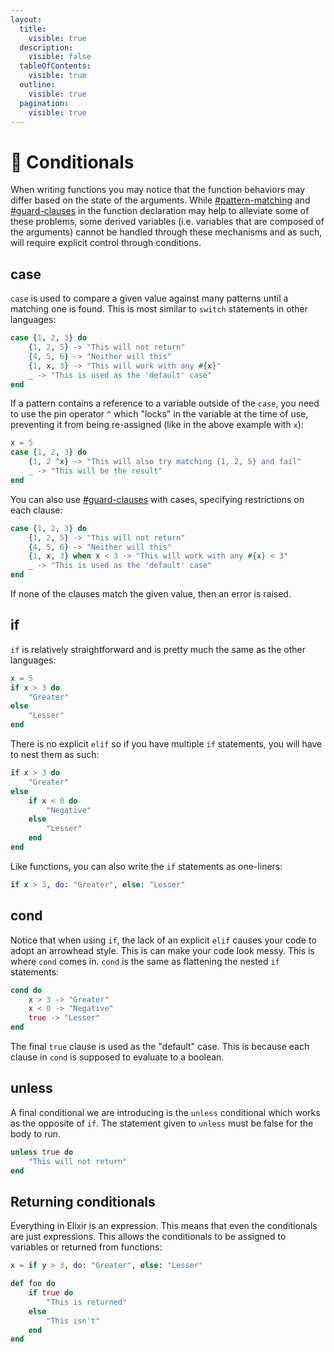 ```yaml
---
layout:
  title:
    visible: true
  description:
    visible: false
  tableOfContents:
    visible: true
  outline:
    visible: true
  pagination:
    visible: true
---
```


# 🦭 Conditionals

When writing functions you may notice that the function behaviors may differ based on the state of the arguments. While [#pattern-matching](functions.md#pattern-matching "mention") and [#guard-clauses](functions.md#guard-clauses "mention") in the function declaration may help to alleviate some of these problems, some derived variables (i.e. variables that are composed of the arguments) cannot be handled through these mechanisms and as such, will require explicit control through conditions.

## case

`case` is used to compare a given value against many patterns until a matching one is found. This is most similar to `switch` statements in other languages:

```elixir
case {1, 2, 3} do
    {1, 2, 5} -> "This will not return"
    {4, 5, 6} -> "Neither will this"
    {1, x, 3} -> "This will work with any #{x}"
    _ -> "This is used as the 'default' case"
end
```

If a pattern contains a reference to a variable outside of the `case`, you need to use the pin operator `^` which "locks" in the variable at the time of use, preventing it from being re-assigned (like in the above example with `x`):

```elixir
x = 5
case {1, 2, 3} do
    {1, 2 ^x} -> "This will also try matching {1, 2, 5} and fail"
    _ -> "This will be the result"
end
```

You can also use [#guard-clauses](functions.md#guard-clauses "mention") with cases, specifying restrictions on each clause:

```elixir
case {1, 2, 3} do
    {1, 2, 5} -> "This will not return"
    {4, 5, 6} -> "Neither will this"
    {1, x, 3} when x < 3 -> "This will work with any #{x} < 3"
    _ -> "This is used as the 'default' case"
end
```

If none of the clauses match the given value, then an error is raised.

## if

`if` is relatively straightforward and is pretty much the same as the other languages:

```elixir
x = 5
if x > 3 do
    "Greater"
else
    "Lesser"
end
```

There is no explicit `elif` so if you have multiple `if` statements, you will have to nest them as such:

```elixir
if x > 3 do
    "Greater"
else
    if x < 0 do
        "Negative"
    else
        "Lesser"
    end
end
```

Like functions, you can also write the `if` statements as one-liners:

```elixir
if x > 3, do: "Greater", else: "Lesser"
```

## cond

Notice that when using `if`, the lack of an explicit `elif` causes your code to adopt an arrowhead style. This is can make your code look messy. This is where `cond` comes in. `cond` is the same as flattening the nested `if` statements:

```elixir
cond do
    x > 3 -> "Greater"
    x < 0 -> "Negative"
    true -> "Lesser"
end
```

The final `true` clause is used as the "default" case. This is because each clause in `cond` is supposed to evaluate to a boolean.

## unless

A final conditional we are introducing is the `unless` conditional which works as the opposite of `if`. The statement given to `unless` must be false for the body to run.

```elixir
unless true do
    "This will not return"
end
```

## Returning conditionals

Everything in Elixir is an expression. This means that even the conditionals are just expressions. This allows the conditionals to be assigned to variables or returned from functions:

```elixir
x = if y > 3, do: "Greater", else: "Lesser"

def foo do
    if true do
        "This is returned"
    else
        "This isn't"
    end
end
```
